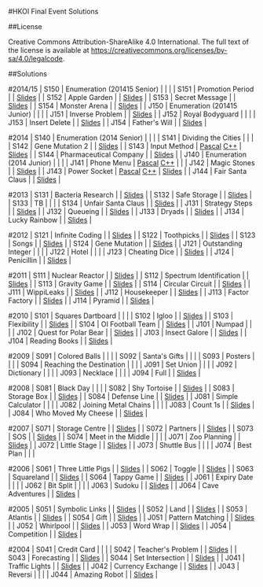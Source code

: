 #HKOI Final Event Solutions

##License

Creative Commons Attribution-ShareAlike 4.0 International. The full text of the license is available at https://creativecommons.org/licenses/by-sa/4.0/legalcode.

##Solutions

#2014/15
| S150 | Enumeration (201415 Senior) |  |  |
| S151 | Promotion Period |  | [Slides](http://assets.hkoi.org/training2015/sen1.pdf) |
| S152 | Apple Garden |  | [Slides](http://assets.hkoi.org/training2015/sen2.pdf) |
| S153 | Secret Message |  | [Slides](http://assets.hkoi.org/training2015/sen3.pdf) |
| S154 | Monster Arena |  | [Slides](http://assets.hkoi.org/training2015/sen4.pdf) |
| J150 | Enumeration (201415 Junior) |  |  |
| J151 | Inverse Problem |  | [Slides](http://assets.hkoi.org/training2015/jun1.pdf) |
| J152 | Royal Bodyguard |  |  |
| J153 | Insert Delete |  | [Slides](http://assets.hkoi.org/training2015/jun3.pdf) |
| J154 | Father's Will |  | [Slides](http://assets.hkoi.org/training2015/jun4.pdf) |

#2014
| S140 | Enumeration (2014 Senior) |  |  |
| S141 | Dividing the Cities |  |  |
| S142 | Gene Mutation 2 |  | [Slides](http://assets.hkoi.org/training2014/sq2.pptx) |
| S143 | Input Method | [Pascal](2014/S143.pas) [C++](2014/S143.cpp) | [Slides](http://assets.hkoi.org/training2014/sq3.pdf) |
| S144 | Pharmaceutical Company |  | [Slides](http://assets.hkoi.org/training2014/sq4.pptx) |
| J140 | Enumeration (2014 Junior) |  |  |
| J141 | Phone Menu | [Pascal](2014/J141.pas) [C++](2014/J141.cpp) |  |
| J142 | Magic Stones |  | [Slides](http://assets.hkoi.org/training2014/jq2.pptx) |
| J143 | Power Socket | [Pascal](2014/J143.pas) [C++](2014/J143.cpp) | [Slides](http://assets.hkoi.org/training2014/jq3.pdf) |
| J144 | Fair Santa Claus |  | [Slides](http://assets.hkoi.org/training2014/jq4.pdf) |

#2013
| S131 | Bacteria Research |  | [Slides](http://assets.hkoi.org/training2013/sen1.pdf) |
| S132 | Safe Storage |  | [Slides](http://assets.hkoi.org/training2013/sen2.pdf) |
| S133 | TB |  |  |
| S134 | Unfair Santa Claus |  | [Slides](http://assets.hkoi.org/training2013/sen4.pdf) |
| J131 | Strategy Steps |  | [Slides](http://assets.hkoi.org/solutions/2130.pptx) |
| J132 | Queueing |  | [Slides](http://assets.hkoi.org/training2013/jun2.pptx) |
| J133 | Dryads |  | [Slides](http://assets.hkoi.org/training2013/jun3.pdf) |
| J134 | Lucky Rainbow |  | [Slides](http://assets.hkoi.org/solutions/2133.pptx) |

#2012
| S121 | Infinite Coding |  | [Slides](http://assets.hkoi.org/training2012/Infinite%20Coding.pdf) |
| S122 | Toothpicks |  | [Slides](http://assets.hkoi.org/training2012/Toothpick.pdf) |
| S123 | Songs |  | [Slides](http://assets.hkoi.org/training2012/Songs.pptx) |
| S124 | Gene Mutation |  | [Slides](http://assets.hkoi.org/training2012/GeneMutation.ppt) |
| J121 | Outstanding Integer |  |  |
| J122 | Hotel |  |  |
| J123 | Cheating Dice |  | [Slides](http://assets.hkoi.org/training2012/Dice.pptx) |
| J124 | Penicillin |  | [Slides](http://assets.hkoi.org/training2012/Penicillin.ppt) |

#2011
| S111 | Nuclear Reactor |  | [Slides](http://assets.hkoi.org/training2011/hkoi2011sol.pdf) |
| S112 | Spectrum Identification |  | [Slides](http://assets.hkoi.org/training2011/hkoi2011sol.pdf) |
| S113 | Gravity Game |  | [Slides](http://assets.hkoi.org/training2011/hkoi2011sol.pdf) |
| S114 | Circular Circuit |  | [Slides](http://assets.hkoi.org/training2011/hkoi2011sol.pdf) |
| J111 | WippiLeaks |  | [Slides](http://assets.hkoi.org/training2011/hkoi2011sol.pdf) |
| J112 | Housekeeper |  | [Slides](http://assets.hkoi.org/training2011/hkoi2011sol.pdf) |
| J113 | Factor Factory |  | [Slides](http://assets.hkoi.org/training2011/hkoi2011sol.pdf) |
| J114 | Pyramid |  | [Slides](http://assets.hkoi.org/training2011/hkoi2011sol.pdf) |

#2010
| S101 | Squares Dartboard |  |  |
| S102 | Igloo |  | [Slides](http://assets.hkoi.org/training2010/igloo.pptx) |
| S103 | Flexibility |  | [Slides](http://assets.hkoi.org/training2010/s3.pdf) |
| S104 | OI Football Team |  | [Slides](http://assets.hkoi.org/training2010/s4.pdf) |
| J101 | Numpad |  |  |
| J102 | Quest for Polar Bear |  | [Slides](http://assets.hkoi.org/training2010/quest.pptx) |
| J103 | Insect Galore |  | [Slides](http://assets.hkoi.org/training2010/insect.pptx) |
| J104 | Reading Books |  | [Slides](http://assets.hkoi.org/training2010/score.pptx) |

#2009
| S091 | Colored Balls |  |  |
| S092 | Santa's Gifts |  |  |
| S093 | Posters |  |  |
| S094 | Reaching the Destination |  |  |
| J091 | Set Union |  |  |
| J092 | Dictionary |  |  |
| J093 | Necklace |  |  |
| J094 | Full |  | [Slides](http://assets.hkoi.org/solutions/2093.pptx) |

#2008
| S081 | Black Day |  |  |
| S082 | Shy Tortoise |  | [Slides](http://assets.hkoi.org/training2008/01_sol_sq2.ppt) |
| S083 | Storage Box |  | [Slides](http://assets.hkoi.org/training2008/01_sol_sq3.ppt) |
| S084 | Defense Line |  | [Slides](http://assets.hkoi.org/training2008/01_sol_sq4.ppt) |
| J081 | Simple Calculator |  |  |
| J082 | Joining Metal Chains |  |  |
| J083 | Count 1s |  | [Slides](http://assets.hkoi.org/training2008/01_sol_jq3.ppt) |
| J084 | Who Moved My Cheese |  | [Slides](http://assets.hkoi.org/training2008/01_sol_jq4.ppt) |

#2007
| S071 | Storage Centre |  | [Slides](http://assets.hkoi.org/training2007/01_sol_sq1.ppt) |
| S072 | Partners |  | [Slides](http://assets.hkoi.org/training2007/01_sol_sq2.ppt) |
| S073 | SOS |  | [Slides](http://assets.hkoi.org/training2007/01_sol_sq3.pdf) |
| S074 | Meet in the Middle |  |  |
| J071 | Zoo Planning |  | [Slides](http://assets.hkoi.org/training2007/01_sol_jq1.pdf) |
| J072 | Little Stage |  | [Slides](http://assets.hkoi.org/training2007/01_sol_jq2.ppt) |
| J073 | Shuttle Bus |  |  |
| J074 | Best Plan |  |  |

#2006
| S061 | Three Little Pigs |  | [Slides](http://assets.hkoi.org/training2006/01_sol_s1.ppt) |
| S062 | Toggle |  | [Slides](http://assets.hkoi.org/training2006/01_sol_s2.ppt) |
| S063 | Squareland |  | [Slides](http://assets.hkoi.org/training2006/01_sol_s3.ppt) |
| S064 | Tappy Game |  | [Slides](http://assets.hkoi.org/training2006/01_sol_s4.ppt) |
| J061 | Expiry Date |  |  |
| J062 | Bit Split |  |  |
| J063 | Sudoku |  | [Slides](http://assets.hkoi.org/training2006/01_sol_j3.ppt) |
| J064 | Cave Adventures |  | [Slides](http://assets.hkoi.org/training2006/01_sol_j4.ppt) |

#2005
| S051 | Symbolic Links |  | [Slides](http://assets.hkoi.org/training2005/01_sol_s1.ppt) |
| S052 | Land |  | [Slides](http://assets.hkoi.org/training2005/01_sol_s2.pdf) |
| S053 | Atlantis |  | [Slides](http://assets.hkoi.org/training2005/01_sol_s3.ppt) |
| S054 | Gift |  | [Slides](http://assets.hkoi.org/training2005/01_sol_s4.ppt) |
| J051 | Pattern Matching |  | [Slides](http://assets.hkoi.org/training2005/01_sol_j1.ppt) |
| J052 | Whirlpool |  | [Slides](http://assets.hkoi.org/training2005/01_sol_j2.ppt) |
| J053 | Word Wrap |  | [Slides](http://assets.hkoi.org/training2005/01_sol_j3.ppt) |
| J054 | Competition |  | [Slides](http://assets.hkoi.org/training2005/01_sol_j4.pdf) |

#2004
| S041 | Credit Card |  |  |
| S042 | Teacher's Problem |  | [Slides](http://assets.hkoi.org/training2004/01_sol_s2.pdf) |
| S043 | Forecasting |  | [Slides](http://assets.hkoi.org/training2004/01_sol_s3.pdf) |
| S044 | Set Intersection |  | [Slides](http://assets.hkoi.org/training2004/01_sol_s4.pdf) |
| J041 | Traffic Lights |  | [Slides](http://assets.hkoi.org/training2004/01_sol_j1.pdf) |
| J042 | Currency Exchange |  | [Slides](http://assets.hkoi.org/training2004/01_sol_j2.pdf) |
| J043 | Reversi |  |  |
| J044 | Amazing Robot |  | [Slides](http://assets.hkoi.org/training2004/01_sol_j4.pdf) |

